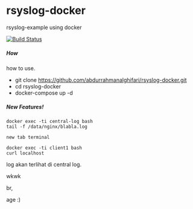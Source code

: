 # rsyslog-docker
rsyslog-example using docker


[![Build Status](https://travis-ci.org/joemccann/dillinger.svg?branch=master)](https://travis-ci.org/joemccann/dillinger)
##### How
how to use.

  - git clone https://github.com/abdurrahmanalghifari/rsyslog-docker.git
  - cd rsyslog-docker
  - docker-compose up -d

##### New Features!

```
docker exec -ti central-log bash 
tail -f /data/nginx/blabla.log

new tab terminal

docker exec -ti client1 bash
curl localhost
```

log akan terlihat  di central log.


wkwk


br,

age :)
